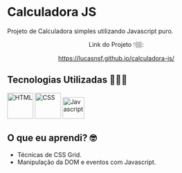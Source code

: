 # Calculadora JS

Projeto de Calculadora simples utilizando Javascript puro.

<div align="center">
  Link do Projeto 👇🏽:

  https://lucasnsf.github.io/calculadora-js/
</div>

## Tecnologias Utilizadas 🧑🏽‍💻

<div>
  <img width="60" src="https://cdn.jsdelivr.net/gh/devicons/devicon/icons/html5/html5-original-wordmark.svg" alt="HTML" />
  <img width="60" src="https://cdn.jsdelivr.net/gh/devicons/devicon/icons/css3/css3-original-wordmark.svg" alt="CSS" />
  <img width="50" src="https://cdn.jsdelivr.net/gh/devicons/devicon/icons/javascript/javascript-original.svg" alt="Javascript" />
</div>

## O que eu aprendi? 🤓

- Técnicas de CSS Grid.
- Manipulação da DOM e eventos com Javascript.

